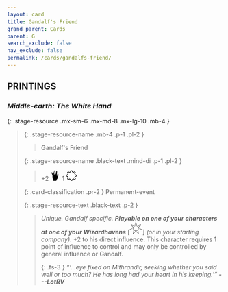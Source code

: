 ```yaml
---
layout: card
title: Gandalf's Friend
grand_parent: Cards
parent: G
search_exclude: false
nav_exclude: false
permalink: /cards/gandalfs-friend/
---
```


## PRINTINGS


### _Middle-earth: The White Hand_

{: .stage-resource .mx-sm-6 .mx-md-8 .mx-lg-10 .mb-4 }
> {: .stage-resource-name .mb-4 .p-1 .pl-2 }
> > <div class="card-mp"></div>
> > <div class="card-name">Gandalf's Friend</div>
>
> {: .stage-resource-name .black-text .mind-di .p-1 .pl-2 }
> > +2 ![](/assets/images/di.svg)&ensp;1 ![](/assets/images/stage-point.svg)
>
> {: .card-classification .pr-2 }
> Permanent-event
>
> {: .stage-resource-text .black-text .p-2 }
> > _Unique._ _Gandalf specific._ ***Playable on one of your characters at one of your Wizardhavens*** <nobr>[<img src="/assets/images/free-haven.svg">]</nobr> _(or in your starting company)_. +2 to his direct influence. This character requires 1 point of influence to control and may only be controlled by general influence or Gandalf.   
> > 
> > {: .fs-3 } 
> > _“‘...eye fixed on Mithrandir, seeking whether you said well or too much? He has long had your heart in his keeping.’”_ ***---&#65279;LotRV*** 
> 
